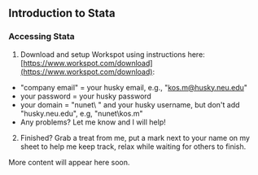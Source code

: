## Introduction to Stata


### Accessing Stata

1. Download and setup Workspot using instructions here: 
[https://www.workspot.com/download](https://www.workspot.com/download):
  * "company email" = your husky email, e.g., "kos.m@husky.neu.edu" 
  * your password = your husky password
  * your domain = "nunet\ " and your husky username, but don't add "husky.neu.edu", e.g, "nunet\kos.m"
  * Any problems? Let me know and I will help!
2. Finished? Grab a treat from me, put a mark next to your name on my sheet to help me keep track, relax while waiting for others to finish.

More content will appear here soon.
<!---
3. Open AppCloud, Start Windows 10.
4. Open Stata**15**: 

	Go to Start > Statistical and Computational > Stata**15**
5. Open web browser (Edge), go to our website: 
[http://tiny.cc/HDA2018](http://tiny.cc/HDA2018).
6. Right-click on the below link, choose "Save target as", and save the file to Desktop:
[https://raw.githubusercontent.com/maciejkos/HDAFall2018/master//data/diabetes_ed_for_class.csv](https://raw.githubusercontent.com/maciejkos/HDAFall2018/master//data/diabetes_ed_for_class.csv)  


### Stata resources:
* Plotting: ["Visual Guide to Stata Graphics"](https://www.google.com/search?q=visual+guide+to+stata+graphics&oq=visual+guide+to+stata+graphics)
* Excellent Stata tutorials @ UCLA IDRE: [https://stats.idre.ucla.edu/stata/](https://stats.idre.ucla.edu/stata/)




* Choosing the correct statistical test: [https://stats.idre.ucla.edu/other/mult-pkg/whatstat/](https://stats.idre.ucla.edu/other/mult-pkg/whatstat/)

--->
